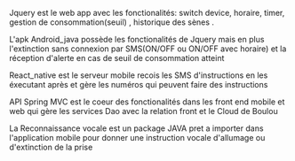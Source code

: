 Jquery est le web app avec les fonctionalités: switch device,  horaire, timer, gestion de consommation(seuil) , historique des sènes .

L'apk Android_java possède les fonctionalités de Jquery mais en plus l'extinction sans connexion par SMS(ON/OFF ou ON/OFF avec horaire) et la réception d'alerte en cas de seuil de consommation atteint 

React_native est le serveur mobile recois les SMS d'instructions en les éxecutant après et gère les numéros qui peuvent faire des instructions

API Spring MVC est le coeur des fonctionalités dans les front end mobile et web qui gère les services Dao avec la relation front et le Cloud de Boulou

La Reconnaissance vocale est un package JAVA pret a importer dans l'application mobile pour donner une instruction vocale d'allumage ou d'extinction de la prise 


